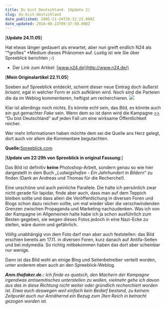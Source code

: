 ```yaml
---
title: Du bist Deutschland. [Update 2]
slug: du-bist-deutschland
date_published: 2005-11-24T20:12:22.000Z
date_updated: 2018-08-22T09:37:50.000Z
---
```


[**Update 24.11.05**]

Hat etwas länger gedauert als erwartet, aber nun greift endlich N24 als “*großes” *Medium dieses Phänomen auf. Lustig ist wie Sie über Spreeblick berichten ;-)

- Der Link zum Artikel: [www.n24.de](http://www.n24.de/)

[**Mein Originalartikel 22.11.05**]

Soeben auf Spreeblick entdeckt, scheint dieser neue Eintrag doch äußerst *brisant*, egal in welcher Form er sich aufklären wird. Noch sind die Parteien die da im Weblog kommentieren, heftigst am recherchieren. ![](//www.spreeblick.com/wp-content/images/dubistdeutschland.jpg)

Klar ist allerdings noch nichts. Es könnte echt sein, das Bild, es könnte auch ein gut gemachter *Fake* sein. Wenn dem so ist dann wird die Kampagne [>>](http://www.du-bist-deutschland.de/) “Du bist Deutschland” auf jeden Fall um eine wirksame Öffentlichkeit reicher.

Wer mehr Informationen haben möchte dem sei die Quelle ans Herz gelegt, dort auch vor allem die Kommentare begutachten.

**Quelle:**[Spreeblick.com](http://www.spreeblick.com/2005/11/22/one-more-time-du-bist-deutschland/)

[**Update um 22:29h von Spreeblick in original Fassung:**]

Das Bild ist definitiv **keine** Photoshop-Arbeit, sondern genau so wie hier dargestellt in dem Buch *„Ludwigshafen - Ein Jahrhundert in Bildern“* zu finden (Dank an Andreas und Thomas für die Recherche!).

Eine unschöne und auch peinliche Parallele. Die halte ich persönlich zwar nicht gerade für lapidar, finde aber auch, dass man auf dem Teppich bleiben sollte und dass allein die Veröffentlichung in diversen Foren und Blogs schon dazu reichen sollte, um mal wieder über die verschwindenden Grenzen zwischen Propaganda und Marketing nachzudenken. Was ich von der Kampagne im Allgemeinen halte habe ich ja schon ausführlich zum Besten gegeben, sie wegen dieses Fotos jedoch in eine Nazi-Ecke zu stellen, wäre dumm und gefährlich.

Völlig unabhängig von dem Foto darf man aber auch feststellen: das Bild erschien bereits am 17.11. in diversen Foren, kurz danach auf Antifa-Seiten und bei indymedia. So richtig mitbekommen haben das dort aber scheinbar nur wenige.

Dann ist das Bild wohl an einige Blog und Seitenbetreiber verteilt worden, unter anderem eben auch an den Spreeblick-Weblog.

***Anm.thafaker.de.:** Ich finde es quatsch, den Machern der Kampagne irgendwas antisemitisches unterstellen zu wollen, vielmehr gehe ich davon aus das in diese Richtung nicht weiter oder gründlich recherchiert worden ist. Etwa auch deswegen weil einfach kein Bedarf bestand, zu keinem Zeitpunkt auch nur Annähernd ein Bezug zum 3ten Reich in betracht gezogen worden ist.*
